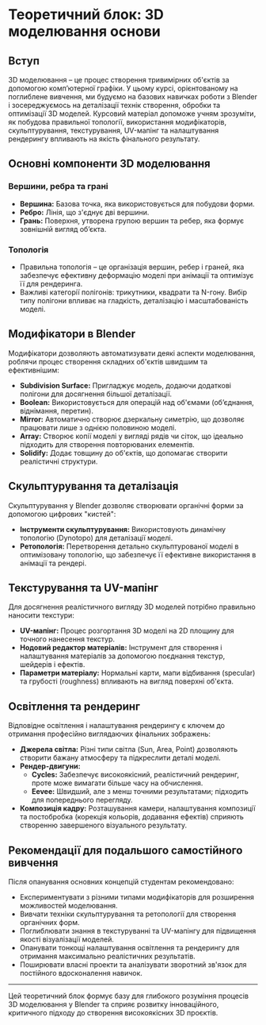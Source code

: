 # Теоретичний блок: 3D моделювання основи

## Вступ

3D моделювання – це процес створення тривимірних об'єктів за допомогою комп’ютерної графіки. У цьому курсі, орієнтованому на поглиблене вивчення, ми будуємо на базових навичках роботи з Blender і зосереджуємось на деталізації технік створення, обробки та оптимізації 3D моделей. Курсовий матеріал допоможе учням зрозуміти, як побудова правильної топології, використання модифікаторів, скульптурування, текстурування, UV-мапінг та налаштування рендерингу впливають на якість фінального результату.

## Основні компоненти 3D моделювання

### Вершини, ребра та грані
- **Вершина:** Базова точка, яка використовується для побудови форми.
- **Ребро:** Лінія, що з'єднує дві вершини.
- **Грань:** Поверхня, утворена групою вершин та ребер, яка формує зовнішній вигляд об’єкта.

### Топологія
- Правильна топологія – це організація вершин, ребер і граней, яка забезпечує ефективну деформацію моделі при анімації та оптимізує її для рендеринга.
- Важливі категорії полігонів: трикутники, квадрати та N-гону. Вибір типу полігони впливає на гладкість, деталізацію і масштабованість моделі.

## Модифікатори в Blender

Модифікатори дозволяють автоматизувати деякі аспекти моделювання, роблячи процес створення складних об'єктів швидшим та ефективнішим:
- **Subdivision Surface:** Пригладжує модель, додаючи додаткові полігони для досягнення більшої деталізації.
- **Boolean:** Використовується для операцій над об'ємами (об’єднання, віднімання, перетин).
- **Mirror:** Автоматично створює дзеркальну симетрію, що дозволяє працювати лише з однією половиною моделі.
- **Array:** Створює копії моделі у вигляді рядів чи сіток, що ідеально підходить для створення повторюваних елементів.
- **Solidify:** Додає товщину до об'єктів, що допомагає створити реалістичні структури.

## Скульптурування та деталізація

Скульптурування у Blender дозволяє створювати органічні форми за допомогою цифрових "кистей":
- **Інструменти скульптурування:** Використовують динамічну топологію (Dynotopo) для деталізації моделі.
- **Ретопологія:** Перетворення детально скульптурованої моделі в оптимізовану топологію, що забезпечує її ефективне використання в анімації та рендері.

## Текстурування та UV-мапінг

Для досягнення реалістичного вигляду 3D моделей потрібно правильно наносити текстури:
- **UV-мапінг:** Процес розгортання 3D моделі на 2D площину для точного нанесення текстур.
- **Нодовий редактор матеріалів:** Інструмент для створення і налаштування матеріалів за допомогою поєднання текстур, шейдерів і ефектів.
- **Параметри матеріалу:** Нормальні карти, мапи відбивання (specular) та грубості (roughness) впливають на вигляд поверхні об'єкта.

## Освітлення та рендеринг

Відповідне освітлення і налаштування рендерингу є ключем до отримання професійно виглядаючих фінальних зображень:
- **Джерела світла:** Різні типи світла (Sun, Area, Point) дозволяють створити бажану атмосферу та підкреслити деталі моделі.
- **Рендер-двигуни:**
  - **Cycles:** Забезпечує високоякісний, реалістичний рендеринг, проте може вимагати більше часу на обчислення.
  - **Eevee:** Швидший, але з менш точними результатами; підходить для попереднього перегляду.
- **Композиція кадру:** Розташування камери, налаштування композиції та постобробка (корекція кольорів, додавання ефектів) сприяють створенню завершеного візуального результату.

## Рекомендації для подальшого самостійного вивчення

Після опанування основних концепцій студентам рекомендовано:
- Експериментувати з різними типами модифікаторів для розширення можливостей моделювання.
- Вивчати техніки скульптурування та ретопології для створення органічних форм.
- Поглиблювати знання в текстуруванні та UV-мапінгу для підвищення якості візуалізації моделей.
- Опанувати тонкощі налаштування освітлення та рендерингу для отримання максимально реалістичних результатів.
- Поширювати власні проекти та аналізувати зворотний зв'язок для постійного вдосконалення навичок.

---

Цей теоретичний блок формує базу для глибокого розуміння процесів 3D моделювання у Blender та сприяє розвитку інноваційного, критичного підходу до створення високоякісних 3D проєктів.
